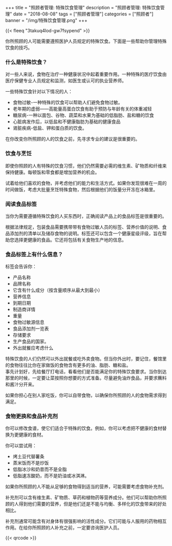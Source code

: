 ﻿+++
title = "照顾者管理: 特殊饮食管理"
description = "照顾者管理: 特殊饮食管理"
date = "2018-08-08"
tags = ["照顾者管理"]
categories = ["照顾者"]
banner = "/img/特殊饮食管理.png"
+++

{{< fleeq "3takuq4lod-gw7fsypend" >}}

你所照顾的人可能需要遵照医护人员规定的特殊饮食。下面是一些帮助你管理特殊饮食的技巧。              

### 什么是特殊饮食？             

对一些人来说，食物在治疗一种健康状况中起着重要作用。一种特殊的医疗饮食由医疗保健专业人员规定和监测，如医生或认可的执业营养师。              

一些特殊饮食针对以下情况的人：  

- 食物过敏-一种特殊的饮食可以帮助人们避免食物过敏。              
- 老年期的虚弱——高能量高蛋白饮食有助于预防与年龄有关的体重减轻              
- 糖尿病-一种以面包、谷物、蔬菜和水果为基础的低脂肪、盐和糖的饮食              
- 心脏病发作后，以低盐和不健康脂肪为基础的健康食品              
- 肾脏疾病-低盐、钾和蛋白质的饮食。              

在你改变你所照顾的人的饮食之前，先寻求专业的建议是很重要的。              

### 饮食与烹饪              

即使你照顾的人有特殊的饮食习惯，他们仍然需要必需的维生素、矿物质和纤维来保持健康。每顿饭和零食都是增加营养的机会。              

试着给他们喜欢的食物，并考虑他们的能力和生活方式。如果你发现很难在一周的时间做饭，考虑大批量烹饪特殊食物，然后根据他们的饭量分开冻在冰箱里。              
            
### 阅读食品标签              

当你为需要遵循特殊饮食的人买东西时，正确阅读产品上的食品标签是很重要的。              

根据法律规定，包装食品需要携带带有食物过敏人员的标签、营养价值的说明、食品添加剂的清单以及储存食物的说明。标签还可以包含一个健康星级评级，旨在帮助您选择更健康的食品。它还将包括有关食物生产地的信息。

### 食品标签上有什么信息？              

标签会告诉你：              

- 产品名称              
- 品牌名称              
- 它含有什么成分（按含量顺序从最大到最小）              
- 营养信息              
- 到期日期              
- 制造商详情              
- 重量              
- 食物过敏源信息              
- 食品添加剂一览表              
- 存储要求              
- 生产食品的国家。                           
- 外出就餐应考虑什么              

特殊饮食的人们仍然可以外出就餐或吃外卖食物。但当你外出时，要记住，餐馆里的食物往往比你在家做饭的食物含有更多的油、脂肪、糖和盐。              
事先计划好，先给餐厅打电话，看看他们是否能满足你的特殊饮食要求。当你到达那里的时候，一定要让菜按照你想要的方式准备。尽量避免油炸食品，并要求蘸料和酱汁分开来。              

如果你担心在别人家吃饭，你可以自带食物，以确保你所照顾的人的食物需求得到满足。              

### 食物更换和食品补充剂              

你可以修改食谱，使它们适合于特殊的饮食。例如，你可以考虑把不健康的食材替换为更健康的食材。              

你可以尝试用：              

- 烤土豆代替薯条                           
- 蒸米饭而不是炒饭              
- 低脂冰沙和奶昔而不是全脂              
- 低脂速冻酸奶，而不是奶油或冰淇淋。              

如果你所照顾的人不能从足够的食物得到适当的营养，可能需要考虑食物补充剂。                         

补充剂可以含有维生素、矿物质、草药和植物药等营养成分。他们可以帮助你所照顾的人得到他们需要的营养，但是他们还是不能与均衡、多样化的饮食带来的好处相比。              

补充剂通常可能含有对身体有很强影响的活性成分。它们可能与人服用的药物相互作用。在给你所照顾的人补充之前，一定要咨询医护人员。  


 {{< qrcode >}}